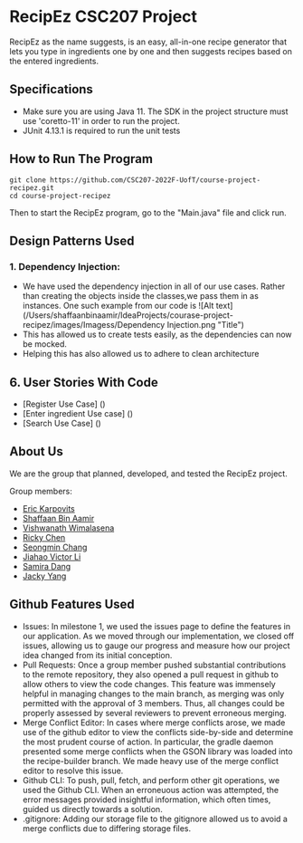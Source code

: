 # RecipEz CSC207 Project
RecipEz as the name suggests, is an easy, all-in-one recipe generator that lets you type in ingredients one by one and then suggests recipes based on the entered ingredients.


## Specifications 
- Make sure you are using Java 11. The SDK in the project structure must use 'coretto-11' in order to run the project. 
- JUnit 4.13.1 is required to run the unit tests 

## How to Run The Program
``` shell
git clone https://github.com/CSC207-2022F-UofT/course-project-recipez.git
cd course-project-recipez
```
Then to start the RecipEz program, go to the "Main.java" file and click run.

## Design Patterns Used
### 1. Dependency Injection:
- We have used the dependency injection in all of our use cases. Rather than creating the objects inside the classes,we pass them in as instances. One such example from our code is
![Alt text](/Users/shaffaanbinaamir/IdeaProjects/courase-project-recipez/images/Imagess/Dependency Injection.png "Title")
- This has allowed us to create tests easily, as the dependencies can now be mocked.
- Helping this has also allowed us to adhere to clean architecture 

## 6. User Stories With Code
- [Register Use Case] ()
- [Enter ingredient Use case] ()
- [Search Use Case] ()

## About Us

We are the group that planned, developed, and tested the RecipEz project. 

Group members:
- [Eric Karpovits](https://github.com/EricKarpovits)
- [Shaffaan Bin Aamir](https://github.com/Shaffaan)
- [Vishwanath Wimalasena](https://github.com/fishyvishy)
- [Ricky Chen](https://github.com/rickychen175)
- [Seongmin Chang](https://github.com/takeachangs)
- [Jiahao Victor Li](https://github.com/RedFoxity)
- [Samira Dang](https://github.com/fonuxxine)
- [Jacky Yang](https://github.com/Zhuofan-Y)


## Github Features Used
- Issues: In milestone 1, we used the issues page to define the features in our application. As we moved through our implementation, we closed off issues, allowing us to gauge our progress and measure how our project idea changed from its initial conception. 
- Pull Requests: Once a group member pushed substantial contributions to the remote repository, they also opened a pull request in github to allow others to view the code changes. This feature was immensely helpful in managing changes to the main branch, as merging was only permitted with the approval of 3 members. Thus, all changes could be properly assessed by several reviewers to prevent erroneous merging. 
- Merge Conflict Editor: In cases where merge conflicts arose, we made use of the github editor to view the conflicts side-by-side and determine the most prudent course of action. In particular, the gradle daemon presented some merge conflicts when the GSON library was loaded into the recipe-builder branch. We made heavy use of the merge conflict editor to resolve this issue.
- Github CLI: To push, pull, fetch, and perform other git operations, we used the Github CLI. When an erroneuous action was attempted, the error messages provided insightful information, which often times, guided us directly towards a solution.
- .gitignore: Adding our storage file to the gitignore allowed us to avoid a merge conflicts due to differing storage files. 
